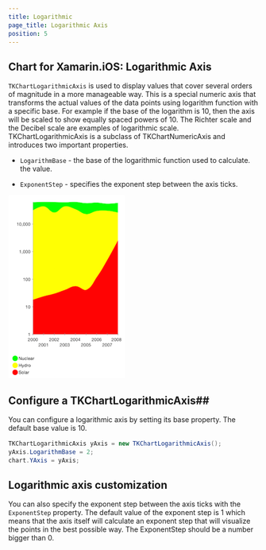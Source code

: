 ```yaml
---
title: Logarithmic
page_title: Logarithmic Axis
position: 5
---
```


## Chart for Xamarin.iOS: Logarithmic Axis

<code>TKChartLogarithmicAxis</code> is used to display values that cover several orders of magnitude in a more manageable way. This is a special numeric axis that transforms the actual values of the data points using logarithm function with a specific base. For example if the base of the logarithm is 10, then the axis will be scaled to show equally spaced powers of 10. The Richter scale and the Decibel scale are examples of logarithmic scale. TKChartLogarithmicAxis is a subclass of TKChartNumericAxis and introduces two important properties.

- <code>LogarithmBase</code> - the base of the logarithmic function used to calculate. the value.

- <code>ExponentStep</code> - specifies the exponent step between the axis ticks. 

![](../../images/chart-axes-logarithmic001.png)

## Configure a TKChartLogarithmicAxis##

You can configure a logarithmic axis by setting its base property. The default base value is 10.

```C#
TKChartLogarithmicAxis yAxis = new TKChartLogarithmicAxis();
yAxis.LogarithmBase = 2;
chart.YAxis = yAxis;
```

## Logarithmic axis customization ##

You can also specify the exponent step between the axis ticks with the  <code>ExponentStep</code> property. The default value of the exponent step is 1 which means that the axis itself will calculate an exponent step that will visualize the points in the best possible way. The ExponentStep should be a number bigger than 0.


